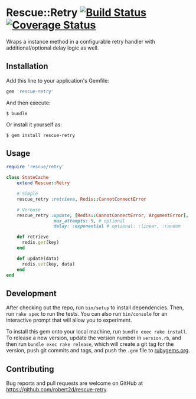 # Rescue::Retry [![Build Status](https://travis-ci.org/robert2d/rescue-retry.svg?branch=master)](https://travis-ci.org/robert2d/rescue-retry) [![Coverage Status](https://coveralls.io/repos/github/robert2d/rescue-retry/badge.svg?branch=master)](https://coveralls.io/github/robert2d/rescue-retry?branch=master)

Wraps a instance method in a configurable retry handler with additional/optional delay logic as well.

## Installation

Add this line to your application's Gemfile:

```ruby
gem 'rescue-retry'
```

And then execute:

    $ bundle

Or install it yourself as:

    $ gem install rescue-retry

## Usage

```ruby
require 'rescue/retry'

class StateCache
    extend Rescue::Retry

    # Simple
    rescue_retry :retrieve, Redis::CannotConnectError

    # Verbose
    rescue_retry :update, [Redis::CannotConnectError, ArgumentError],
                  max_attempts: 5, # optional
                  delay: :exponential # optional: :linear, :random

    def retrieve
      redis.get(key)
    end

    def update(data)
      redis.set(key, data)
    end
end
```

## Development

After checking out the repo, run `bin/setup` to install dependencies. Then, run `rake spec` to run the tests. You can also run `bin/console` for an interactive prompt that will allow you to experiment.

To install this gem onto your local machine, run `bundle exec rake install`. To release a new version, update the version number in `version.rb`, and then run `bundle exec rake release`, which will create a git tag for the version, push git commits and tags, and push the `.gem` file to [rubygems.org](https://rubygems.org).

## Contributing

Bug reports and pull requests are welcome on GitHub at https://github.com/robert2d/rescue-retry.

